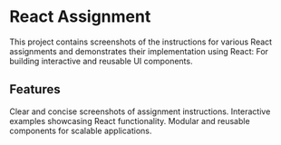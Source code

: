 # React Assignment
This project contains screenshots of the instructions for various React assignments and demonstrates their implementation using React: For building interactive and reusable UI components.

## Features
Clear and concise screenshots of assignment instructions.
Interactive examples showcasing React functionality.
Modular and reusable components for scalable applications.
